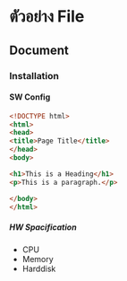 # ตัวอย่าง File
##  Document
### Installation
#### SW Config 
````HTML
<!DOCTYPE html>
<html>
<head>
<title>Page Title</title>
</head>
<body>

<h1>This is a Heading</h1>
<p>This is a paragraph.</p>

</body>
</html>
````
##### HW Spacification  
- CPU
- Memory 
- Harddisk 


